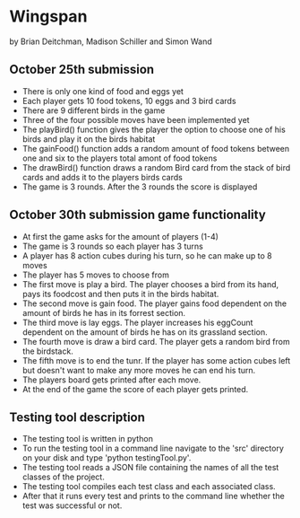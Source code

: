 # Wingspan
by Brian Deitchman, Madison Schiller and Simon Wand


## October 25th submission

* There is only one kind of food and eggs yet
* Each player gets 10 food tokens, 10 eggs and 3 bird cards
* There are 9 different birds in the game
* Three of the four possible moves have been implemented yet
* The playBird() function gives the player the option to choose one of his birds and play it on the birds habitat
* The gainFood() function adds a random amount of food tokens between one and six to the players total amont of food tokens
* The drawBird() function draws a random Bird card from the stack of bird cards and adds it to the players birds cards
* The game is 3 rounds. After the 3 rounds the score is displayed

## October 30th submission game functionality

* At first the game asks for the amount of players (1-4)
* The game is 3 rounds so each player has 3 turns
* A player has 8 action cubes during his turn, so he can make up to 8 moves
* The player has 5 moves to choose from
* The first move is play a bird. The player chooses a bird from its hand, pays its foodcost and then puts it in the birds habitat.
* The second move is gain food. The player gains food dependent on the amount of birds he has in its forrest section.
* The third move is lay eggs. The player increases his eggCount dependent on the amount of birds he has on its grassland section.
* The fourth move is draw a bird card. The player gets a random bird from the birdstack.
* The fifth move is to end the tunr. If the player has some action cubes left but doesn't want to make any more moves he can end his turn.
* The players board gets printed after each move.
* At the end of the game the score of each player gets printed.

## Testing tool description

* The testing tool is written in python
* To run the testing tool in a command line navigate to the 'src' directory on your disk and type 'python testingTool.py'.
* The testing tool reads a JSON file containing the names of all the test classes of the project.
* The testing tool compiles each test class and each associated class.
* After that it runs every test and prints to the command line whether the test was successful or not.
